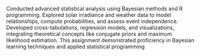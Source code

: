 Conducted advanced statistical analysis using Bayesian methods and R programming. Explored solar irradiance and weather data to model relationships, compute probabilities, and assess event independence. Developed cross-tabulations, regression models, and visualizations, integrating theoretical concepts like conjugate priors and maximum likelihood estimation. This assignment demonstrated proficiency in Bayesian learning techniques and applied statistical programming
